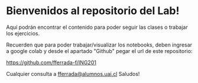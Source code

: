 # Bienvenidos al repositorio del Lab!

Aquí podrán encontrar el contenido para poder seguir las clases o trabajar los ejercicios.

Recuerden que para poder trabajar/visualizar los notebooks, deben ingresar a google colab y desde el apartado "Github" pegar el url de este repositorio:

https://github.com/fferrada-f/ING201

Cualquier consulta a fferrada@alumnos.uai.cl
Saludos!
